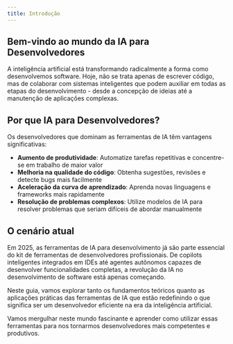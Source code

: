 ```yaml
---
title: Introdução
---
```


## Bem-vindo ao mundo da IA para Desenvolvedores

A inteligência artificial está transformando radicalmente a forma como desenvolvemos software. Hoje, não se trata apenas de escrever código, mas de colaborar com sistemas inteligentes que podem auxiliar em todas as etapas do desenvolvimento - desde a concepção de ideias até a manutenção de aplicações complexas.

## Por que IA para Desenvolvedores?

Os desenvolvedores que dominam as ferramentas de IA têm vantagens significativas:

- **Aumento de produtividade**: Automatize tarefas repetitivas e concentre-se em trabalho de maior valor
- **Melhoria na qualidade do código**: Obtenha sugestões, revisões e detecte bugs mais facilmente
- **Aceleração da curva de aprendizado**: Aprenda novas linguagens e frameworks mais rapidamente
- **Resolução de problemas complexos**: Utilize modelos de IA para resolver problemas que seriam difíceis de abordar manualmente

## O cenário atual

Em 2025, as ferramentas de IA para desenvolvimento já são parte essencial do kit de ferramentas de desenvolvedores profissionais. De copilots inteligentes integrados em IDEs até agentes autônomos capazes de desenvolver funcionalidades completas, a revolução da IA no desenvolvimento de software está apenas começando.

Neste guia, vamos explorar tanto os fundamentos teóricos quanto as aplicações práticas das ferramentas de IA que estão redefinindo o que significa ser um desenvolvedor eficiente na era da inteligência artificial.

Vamos mergulhar neste mundo fascinante e aprender como utilizar essas ferramentas para nos tornarmos desenvolvedores mais competentes e produtivos.
